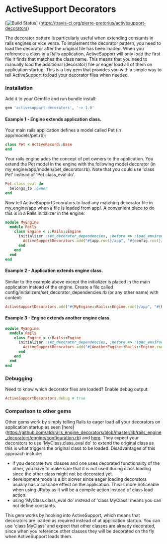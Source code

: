 ActiveSupport Decorators
========================

[![Build Status](https://travis-ci.org/pierre-pretorius/activesupport-decorators.png?branch=master)]
(https://travis-ci.org/pierre-pretorius/activesupport-decorators)

The decorator pattern is particularly useful when extending constants in rails engines or vice versa.  To implement
the decorator pattern, you need to load the decorator after the original file has been loaded.  When you reference a
class in a Rails application, ActiveSupport will only load the first file it finds that matches the class name.  This
means that you need to manually load the additional (decorator) file or eager load all of them on application startup.
This is a tiny gem that provides you with a simple way to tell ActiveSupport to load your decorator files when needed.

### Installation

Add it to your Gemfile and run bundle install:

```Ruby
gem 'activesupport-decorators', '~> 1.0'
```

#### Example 1 - Engine extends application class.

Your main rails application defines a model called Pet (in app/models/pet.rb):

```Ruby
class Pet < ActiveRecord::Base
end
```

Your rails engine adds the concept of pet owners to the application.  You extend the Pet model in the engine with
the following model decorator (in my_engine/app/models/pet_decorator.rb).  Note that you could use 'class Pet' instead
of 'Pet.class_eval do'.

```Ruby
Pet.class_eval do
  belongs_to :owner
end
```

Now tell ActiveSupportDecorators to load any matching decorator file in my_engine/app when a file is loaded from
app/.  A convenient place to do this is in a Rails initializer in the engine:

```Ruby
module MyEngine
  module Rails
    class Engine < ::Rails::Engine
      initializer :set_decorator_dependencies, :before => :load_environment_hook do |app|
        ActiveSupportDecorators.add("#{app.root}/app", "#{config.root}/app")
      end
    end
  end
end
```

#### Example 2 - Application extends engine class.

Similar to the example above except the initializer is placed in the main application instead of the engine.  Create a
file called config/initializers/set_decorator_dependencies.rb (or any other name) with content:

```Ruby
ActiveSupportDecorators.add("#{MyEngine::Rails::Engine.root}/app", "#{Rails.root}/app")
```

#### Example 3 - Engine extends another engine class.

```Ruby
module MyEngine
  module Rails
    class Engine < ::Rails::Engine
      initializer :set_decorator_dependencies, :before => :load_environment_hook do |app|
        ActiveSupportDecorators.add("#{AnotherEngine::Rails::Engine.root}/app", "#{MyEngine::Rails::Engine.root}/app")
      end
    end
  end
end
```

### Debugging

Need to know which decorator files are loaded?  Enable debug output:

```Ruby
ActiveSupportDecorators.debug = true
```

### Comparison to other gems

Other gems work by simply telling Rails to eager load all your decorators on application startup as seen [here]
(https://github.com/atd/rails_engine_decorators/blob/master/lib/rails_engine_decorators/engine/configuration.rb) and
[here](https://github.com/parndt/decorators/blob/master/lib/decorators/railtie.rb).  They expect your decorators to use
'MyClass.class_eval do' to extend the original class as this is what triggers the original class to be loaded.
Disadvantages of this approach include:
* if you decorate two classes and one uses decorated functionality of the other, you have to make sure that it is not
  used during class loading since the other class might not be decorated yet.
* development mode is a bit slower since eager loading decorators usually has a cascade effect on the application.
  This is more noticeable when using JRuby as it will be a compile action instead of class load action.
* using 'MyClass.class_eval do' instead of 'class MyClass' means you can not define constants.

This gem works by hooking into ActiveSupport, which means that decorators are loaded as required instead of at
application startup.  You can use 'class MyClass' and expect that other classes are already decorated, since when you
reference other classes they will be decorated on the fly when ActiveSupport loads them.
